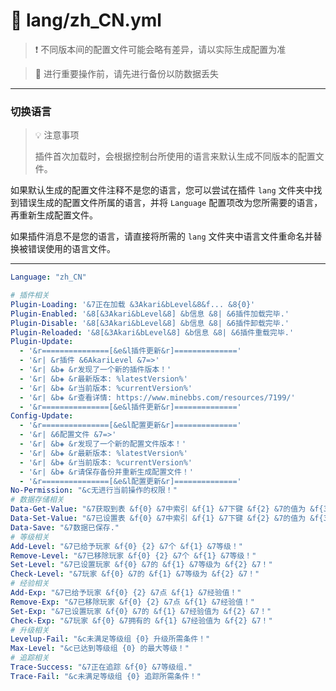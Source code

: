# 📘 lang/zh_CN.yml

> ❗ 不同版本间的配置文件可能会略有差异，请以实际生成配置为准

> 🚫 进行重要操作前，请先进行备份以防数据丢失
---

### 切换语言

> 💡 注意事项
> 
> 插件首次加载时，会根据控制台所使用的语言来默认生成不同版本的配置文件。

如果默认生成的配置文件注释不是您的语言，您可以尝试在插件 `lang` 文件夹中找到错误生成的配置文件所属的语言，并将 `Language` 配置项改为您所需要的语言，再重新生成配置文件。

如果插件消息不是您的语言，请直接将所需的 `lang` 文件夹中语言文件重命名并替换被错误使用的语言文件。

---

``` yaml
Language: "zh_CN"

# 插件相关
Plugin-Loading: '&7正在加载 &3Akari&bLevel&8&f... &8{0}'
Plugin-Enabled: '&8[&3Akari&bLevel&8] &b信息 &8| &6插件加载完毕.'
Plugin-Disable: '&8[&3Akari&bLevel&8] &b信息 &8| &6插件卸载完毕.'
Plugin-Reloaded: '&8[&3Akari&bLevel&8] &b信息 &8| &6插件重载完毕.'
Plugin-Update:
  - '&r===============[&e&l插件更新&r]=============='
  - '&r| &r插件 &6AkariLevel &7=>'
  - '&r| &b◈ &r发现了一个新的插件版本！'
  - '&r| &b◈ &r最新版本: %latestVersion%'
  - '&r| &b◈ &r当前版本: %currentVersion%'
  - '&r| &b◈ &r查看详情: https://www.minebbs.com/resources/7199/'
  - '&r===============[&e&l插件更新&r]=============='
Config-Update:
  - '&r===============[&e&l配置更新&r]=============='
  - '&r| &6配置文件 &7=>'
  - '&r| &b◈ &r发现了一个新的配置文件版本！'
  - '&r| &b◈ &r最新版本: %latestVersion%'
  - '&r| &b◈ &r当前版本: %currentVersion%'
  - '&r| &b◈ &r请保存备份并重新生成配置文件！'
  - '&r===============[&e&l配置更新&r]=============='
No-Permission: "&c无进行当前操作的权限！"
# 数据存储相关
Data-Get-Value: "&7获取到表 &f{0} &7中索引 &f{1} &7下键 &f{2} &7的值为 &f{3} &7."
Data-Set-Value: "&7已设置表 &f{0} &7中索引 &f{1} &7下键 &f{2} &7的值为 &f{3} &7."
Data-Save: "&7数据已保存."
# 等级相关
Add-Level: "&7已给予玩家 &f{0} {2} &7个 &f{1} &7等级！"
Remove-Level: "&7已移除玩家 &f{0} {2} &7个 &f{1} &7等级！"
Set-Level: "&7已设置玩家 &f{0} &7的 &f{1} &7等级为 &f{2} &7！"
Check-Level: "&7玩家 &f{0} &7的 &f{1} &7等级为 &f{2} &7！"
# 经验相关
Add-Exp: "&7已给予玩家 &f{0} {2} &7点 &f{1} &7经验值！"
Remove-Exp: "&7已移除玩家 &f{0} {2} &7点 &f{1} &7经验值！"
Set-Exp: "&7已设置玩家 &f{0} &7的 &f{1} &7经验值为 &f{2} &7！"
Check-Exp: "&7玩家 &f{0} &7拥有的 &f{1} &7经验值为 &f{2} &7！"
# 升级相关
Levelup-Fail: "&c未满足等级组 {0} 升级所需条件！"
Max-Level: "&c已达到等级组 {0} 的最大等级！"
# 追踪相关
Trace-Success: "&7正在追踪 &f{0} &7等级组."
Trace-Fail: "&c未满足等级组 {0} 追踪所需条件！"
```